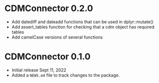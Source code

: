 # CDMConnector 0.2.0

* Add datediff and dateadd functions that can be used in dplyr::mutate() 
* Add assert_tables function for checking that a cdm object has required tables
* Add camelCase versions of several functions

# CDMConnector 0.1.0

* Initial release Sept 11, 2022
* Added a `NEWS.md` file to track changes to the package.
